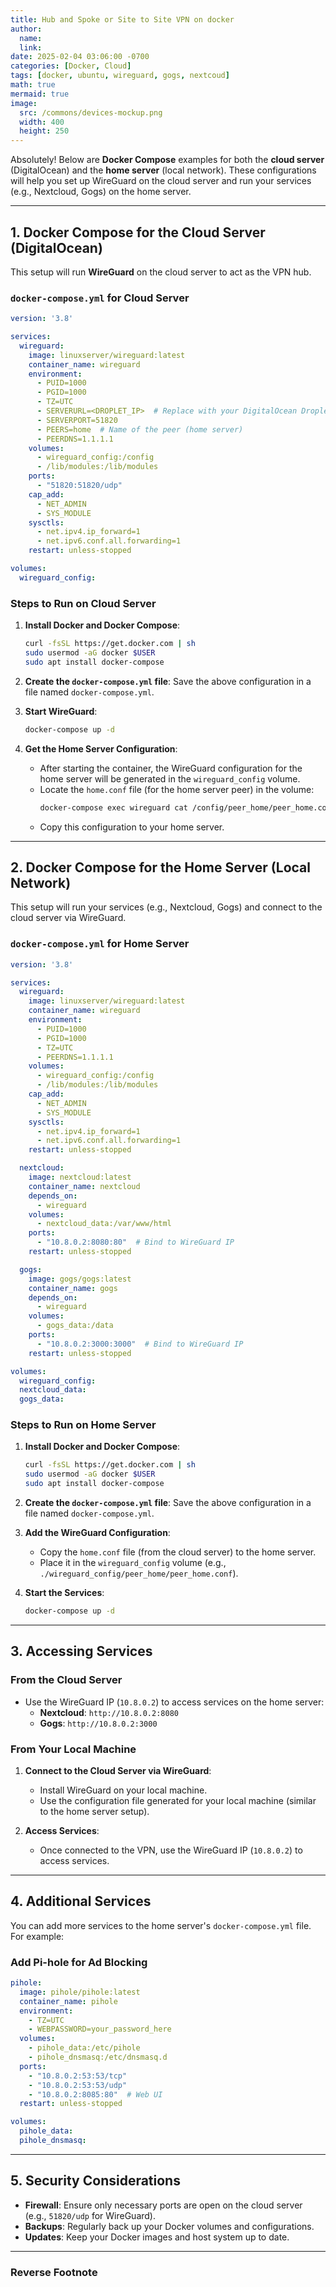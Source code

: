 ```yaml
---
title: Hub and Spoke or Site to Site VPN on docker
author: 
  name: 
  link:
date: 2025-02-04 03:06:00 -0700
categories: [Docker, Cloud]
tags: [docker, ubuntu, wireguard, gogs, nextcoud]
math: true
mermaid: true
image:
  src: /commons/devices-mockup.png
  width: 400
  height: 250
---
```


Absolutely! Below are **Docker Compose** examples for both the **cloud server** (DigitalOcean) and the **home server** (local network). These configurations will help you set up WireGuard on the cloud server and run your services (e.g., Nextcloud, Gogs) on the home server.

---

## **1. Docker Compose for the Cloud Server (DigitalOcean)**

This setup will run **WireGuard** on the cloud server to act as the VPN hub.

### **`docker-compose.yml` for Cloud Server**
```yaml
version: '3.8'

services:
  wireguard:
    image: linuxserver/wireguard:latest
    container_name: wireguard
    environment:
      - PUID=1000
      - PGID=1000
      - TZ=UTC
      - SERVERURL=<DROPLET_IP>  # Replace with your DigitalOcean Droplet IP
      - SERVERPORT=51820
      - PEERS=home  # Name of the peer (home server)
      - PEERDNS=1.1.1.1
    volumes:
      - wireguard_config:/config
      - /lib/modules:/lib/modules
    ports:
      - "51820:51820/udp"
    cap_add:
      - NET_ADMIN
      - SYS_MODULE
    sysctls:
      - net.ipv4.ip_forward=1
      - net.ipv6.conf.all.forwarding=1
    restart: unless-stopped

volumes:
  wireguard_config:
```

### **Steps to Run on Cloud Server**
1. **Install Docker and Docker Compose**:
   ```bash
   curl -fsSL https://get.docker.com | sh
   sudo usermod -aG docker $USER
   sudo apt install docker-compose
   ```

2. **Create the `docker-compose.yml` file**:
   Save the above configuration in a file named `docker-compose.yml`.

3. **Start WireGuard**:
   ```bash
   docker-compose up -d
   ```

4. **Get the Home Server Configuration**:
   - After starting the container, the WireGuard configuration for the home server will be generated in the `wireguard_config` volume.
   - Locate the `home.conf` file (for the home server peer) in the volume:
     ```bash
     docker-compose exec wireguard cat /config/peer_home/peer_home.conf
     ```
   - Copy this configuration to your home server.

---

## **2. Docker Compose for the Home Server (Local Network)**

This setup will run your services (e.g., Nextcloud, Gogs) and connect to the cloud server via WireGuard.

### **`docker-compose.yml` for Home Server**
```yaml
version: '3.8'

services:
  wireguard:
    image: linuxserver/wireguard:latest
    container_name: wireguard
    environment:
      - PUID=1000
      - PGID=1000
      - TZ=UTC
      - PEERDNS=1.1.1.1
    volumes:
      - wireguard_config:/config
      - /lib/modules:/lib/modules
    cap_add:
      - NET_ADMIN
      - SYS_MODULE
    sysctls:
      - net.ipv4.ip_forward=1
      - net.ipv6.conf.all.forwarding=1
    restart: unless-stopped

  nextcloud:
    image: nextcloud:latest
    container_name: nextcloud
    depends_on:
      - wireguard
    volumes:
      - nextcloud_data:/var/www/html
    ports:
      - "10.8.0.2:8080:80"  # Bind to WireGuard IP
    restart: unless-stopped

  gogs:
    image: gogs/gogs:latest
    container_name: gogs
    depends_on:
      - wireguard
    volumes:
      - gogs_data:/data
    ports:
      - "10.8.0.2:3000:3000"  # Bind to WireGuard IP
    restart: unless-stopped

volumes:
  wireguard_config:
  nextcloud_data:
  gogs_data:
```

### **Steps to Run on Home Server**
1. **Install Docker and Docker Compose**:
   ```bash
   curl -fsSL https://get.docker.com | sh
   sudo usermod -aG docker $USER
   sudo apt install docker-compose
   ```

2. **Create the `docker-compose.yml` file**:
   Save the above configuration in a file named `docker-compose.yml`.

3. **Add the WireGuard Configuration**:
   - Copy the `home.conf` file (from the cloud server) to the home server.
   - Place it in the `wireguard_config` volume (e.g., `./wireguard_config/peer_home/peer_home.conf`).

4. **Start the Services**:
   ```bash
   docker-compose up -d
   ```

---

## **3. Accessing Services**

### **From the Cloud Server**
- Use the WireGuard IP (`10.8.0.2`) to access services on the home server:
  - **Nextcloud**: `http://10.8.0.2:8080`
  - **Gogs**: `http://10.8.0.2:3000`

### **From Your Local Machine**
1. **Connect to the Cloud Server via WireGuard**:
   - Install WireGuard on your local machine.
   - Use the configuration file generated for your local machine (similar to the home server setup).

2. **Access Services**:
   - Once connected to the VPN, use the WireGuard IP (`10.8.0.2`) to access services.

---

## **4. Additional Services**

You can add more services to the home server's `docker-compose.yml` file. For example:

### **Add Pi-hole for Ad Blocking**
```yaml
pihole:
  image: pihole/pihole:latest
  container_name: pihole
  environment:
    - TZ=UTC
    - WEBPASSWORD=your_password_here
  volumes:
    - pihole_data:/etc/pihole
    - pihole_dnsmasq:/etc/dnsmasq.d
  ports:
    - "10.8.0.2:53:53/tcp"
    - "10.8.0.2:53:53/udp"
    - "10.8.0.2:8085:80"  # Web UI
  restart: unless-stopped

volumes:
  pihole_data:
  pihole_dnsmasq:
```

---

## **5. Security Considerations**
- **Firewall**: Ensure only necessary ports are open on the cloud server (e.g., `51820/udp` for WireGuard).
- **Backups**: Regularly back up your Docker volumes and configurations.
- **Updates**: Keep your Docker images and host system up to date.

---


### Reverse Footnote

[^ref1]: [Voir ce liensur youtube](https://www.youtube.com/watch?v=WoHffLF0jfU)
[^ref2]: [source in github docker machine](https://github.com/docker/machine/releases/tag/v0.16.2)
[^ref3]: [source in github docker compose](https://docs.docker.com/compose/install/)
[^ref4]: [source article](https://medium.com/@leonardo.lp2/installing-docker-on-deepin-15-9-2312f28f09b7)

 
